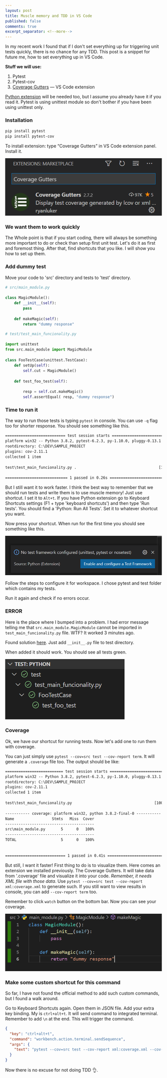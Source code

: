 ```yaml
---
layout: post
title: Muscle memory and TDD in VS Code
published: false
comments: true
excerpt_separator: <!--more-->
---
```


In my recent work I found that if I don't set everything up for triggering unit tests quickly, there is no chance for any TDD. This post is a snippet for future me, how to set everything up in VS Code.

<!--more-->

**Stuff we will use:**

1. Pytest
2. Pytest-cov
3. [Coverage Gutters](https://marketplace.visualstudio.com/items?itemName=ryanluker.vscode-coverage-gutters) — VS Code extension

[Python extension](https://marketplace.visualstudio.com/items?itemName=ms-python.python) will be needed too, but I assume you already have it if you read it. Pytest is using unittest module so don't bother if you have been using unittest only.

### Installation

```txt
pip install pytest
pip install pytest-cov
```

To install extension: type “Coverage Gutters” in VS Code extension panel. Install it.

![Coverage_gutters_extension](https://github.com/JakubSzwajka/JakubSzwajka.github.io/blob/master/_posts/_images/setup_unit_tests_1.png?raw=true)

### We want them to work quickly

The Whole point is that if you start coding, there will always be something more important to do or check than setup first unit test. Let's do it as first and foremost thing. After that, find shortcuts that you like. I will show you how to set up them.

### Add dummy test

Move your code to 'src' directory and tests to 'test' directory.

```python
# src/main_module.py

class MagicModule():
    def __init__(self):
        pass

    def makeMagic(self):
        return "dummy response"
```

```python
# test/test_main_funcionality.py

import unittest
from src.main_module import MagicModule

class FooTestCase(unittest.TestCase):
    def setUp(self):
        self.cut = MagicModule()

    def test_foo_test(self):

        resp = self.cut.makeMagic()
        self.assertEqual( resp, "dummy response")

```

### Time to run it

The way to run those tests is typing `pytest` in console. You can use `-q` flag too for shorter response. You should see something like this.

```txt
=========================== test session starts ===========================
platform win32 -- Python 3.8.2, pytest-6.2.3, py-1.10.0, pluggy-0.13.1
rootdirectory: C:\DEV\SAMPLE_PROJECT
plugins: cov-2.11.1
collected 1 item

test\test_main_funcionality.py .                                     [100%]

============================ 1 passed in 0.26s ============================
```

But I still want it to work faster. I think the best way to remember that we should run tests and write them is to use muscle memory! Just use shortcut. I set it to `Alt+t`. If you have Python extension go to Keyboard Shortcuts settings (F1 + type 'keyboard shortcuts') and then type 'Run tests'. You should find a 'Python: Run All Tests'. Set it to whatever shortcut you want.

Now press your shortcut. When run for the first time you should see something like this.

![coverage_gutters_extension](https://github.com/JakubSzwajka/JakubSzwajka.github.io/blob/master/_posts/_images/setup_unit_tests_2.png?raw=true)

Follow the steps to configure it for workspace. I chose pytest and test folder which contains my tests.

Run it again and check if no errors occur.

### ERROR

Here is the place where I bumped into a problem. I had error message telling me that `src.main_module.MagicModule` cannot be imported in `test_main_funcionality.py` file. WTF? It worked 3 minutes ago.

Found solution [here](https://stackoverflow.com/questions/41748464/pytest-cannot-import-module-while-python-can). Just add `__init__.py` file to test directory.

When added it should work. You should see all tests green.

![coverage_gutters_extension](https://github.com/JakubSzwajka/JakubSzwajka.github.io/blob/master/_posts/_images/setup_unit_tests_3.png?raw=true)

### Coverage

Ok, we have our shortcut for running tests. Now let's add one to run them with coverage.

You can just simply use `pytest --cov=src test --cov-report term`. It will generate a `.coverage` file too. The output should be like:

```txt
========================== test session starts ==========================
platform win32 -- Python 3.8.2, pytest-6.2.3, py-1.10.0, pluggy-0.13.1
rootdirectory: C:\DEV\SAMPLE_PROJECT
plugins: cov-2.11.1
collected 1 item

test\test_main_funcionality.py                                     [100%]

----------- coverage: platform win32, python 3.8.2-final-0 -----------
Name                 Stmts   Miss  Cover
----------------------------------------
src\main_module.py       5      0   100%
----------------------------------------
TOTAL                    5      0   100%


=========================== 1 passed in 0.41s ===========================
```

But still, I want it faster! First thing to do is to visualize them. Here comes an extension we installed previously. The Coverage Gutters. It will take data from '.coverage' file and visualize it into your code. _Remember, it needs XML file with those data_. Use `pytest --cov=src test --cov-report xml:coverage.xml` to generate such. If you still want to view results in console, you can add `--cov-report term` too.

Remember to click `watch` button on the bottom bar. Now you can see your coverage.

![coverage_gutters_extension](https://github.com/JakubSzwajka/JakubSzwajka.github.io/blob/master/_posts/_images/setup_unit_tests_4.png?raw=true)

### Make some custom shortcut for this command

So far, I have not found the official method to add such custom commands, but I found a walk around.

Go to Keyboard Shortcuts again. Open them in JSON file. Add your extra key binding. My is `ctrl+alt+t`. It will send command to integrated terminal. Remember to add `\n` at the end. This will trigger the command.

```json
{
  "key": "ctrl+alt+t",
  "command": "workbench.action.terminal.sendSequence",
  "args": {
    "text": "pytest --cov=src test --cov-report xml:coverage.xml --cov-report term\n"
  }
}
```

Now there is no excuse for not doing TDD 👌.
